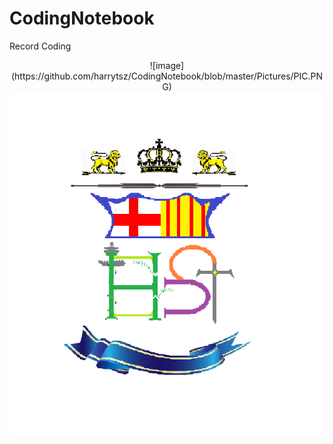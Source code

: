 # CodingNotebook

Record Coding

<div align=center> ![image](https://github.com/harrytsz/CodingNotebook/blob/master/Pictures/PIC.PNG) </div>
<div align=center><img width="550" height="550" src="https://github.com/harrytsz/CodingNotebook/blob/master/Pictures/PIC.PNG"/></div>
